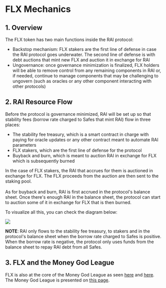 # FLX Mechanics

## 1. Overview

The FLX token has two main functions inside the RAI protocol:

* Backstop mechanism: FLX stakers are the first line of defense in case the RAI protocol goes underwater. The second line of defense is with debt auctions that mint new FLX and auction it in exchange for RAI
* Ungovernance: once governance minimization is finalized, FLX holders will be able to remove control from any remaining components in RAI or, if needed, continue to manage components that may be challenging to ungovern (such as oracles or any other component interacting with other protocols)

## 2. RAI Resource Flow

Before the protocol is governance minimized, RAI will be set up so that stability fees (borrow rate charged to Safes that mint RAI) flow in three places:

* The stability fee treasury, which is a smart contract in charge with paying for oracle updates or any other contract meant to automate RAI parameters
* FLX stakers, which are the first line of defense for the protocol
* Buyback and burn, which is meant to auction RAI in exchange for FLX which is subsequently burned

In the case of FLX stakers, the RAI that accrues for them is auctioned in exchange for FLX. The FLX proceeds from the auction are then sent to the staking pool.\
\
As for buyback and burn, RAI is first accrued in the protocol's balance sheet. Once there's enough RAI in the balance sheet, the protocol can start to auction some of it in exchange for FLX that is then burned.

To visualize all this, you can check the diagram below:

![](/assets/untitled-diagram.png)

**NOTE**: RAI only flows to the stability fee treasury, to stakers and in the protocol's balance sheet when the borrow rate charged to Safes is positive. When the borrow rate is negative, the protocol only uses funds from the balance sheet to repay RAI debt from all Safes.

## 3. FLX and the Money God League

FLX is also at the core of the Money God League as seen [here](https://community.reflexer.finance/t/another-new-money-god-introducing-h2o/131) and [here](https://community.reflexer.finance/t/a-new-money-god-introducing-volt/120). The Money God League is presented on [this page](/the-money-god-league/intro-to-the-league).
